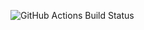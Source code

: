 ![GitHub Actions Build Status](https://github.com/Laerke-Nicole/MongoDBApi/actions/workflows/main.yaml/badge.svg)